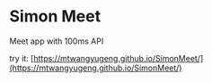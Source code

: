 # Simon Meet

Meet app with 100ms API

try it: [https://mtwangyugeng.github.io/SimonMeet/](https://mtwangyugeng.github.io/SimonMeet/)